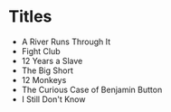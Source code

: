 # Titles

- A River Runs Through It
- Fight Club
- 12 Years a Slave
- The Big Short
- 12 Monkeys
- The Curious Case of Benjamin Button
- I Still Don't Know
